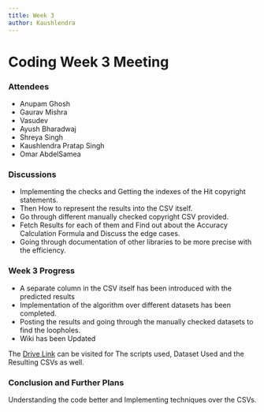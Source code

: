 ```yaml
---
title: Week 3
author: Kaushlendra
---
```

<!--
SPDX-License-Identifier: CC-BY-SA-4.0

SPDX-FileCopyrightText: 2021 Kaushlendra Pratap <kaushlendrapratap.9837@gmail.com>
-->

# Coding Week 3 Meeting

### Attendees

* Anupam Ghosh
* Gaurav Mishra
* Vasudev 
* Ayush Bharadwaj
* Shreya Singh
* Kaushlendra Pratap Singh
* Omar AbdelSamea 

### Discussions

* Implementing the checks and Getting the indexes of the Hit copyright statements.
* Then How to represent the results into the CSV itself.
* Go through different manually checked copyright CSV provided.
* Fetch Results for each of them and Find out about the Accuracy Calculation Formula and Discuss the edge cases.
* Going through documentation of other libraries to be more precise with the efficiency.

### Week 3 Progress

* A separate column in the CSV itself has been introduced with the predicted results
* Implementation of the algorithm over different datasets has been completed.
* Posting the results and going through the manually checked datasets to find the loopholes.
* Wiki has been Updated

The [Drive Link](https://drive.google.com/drive/folders/1-t5V458ADHCOC9DF-RgIawFA6Z01zqwE?usp=sharing) can be visited for The scripts used, Dataset Used and the Resulting CSVs as well.

### Conclusion and Further Plans

Understanding the code better and Implementing techniques over the CSVs.
